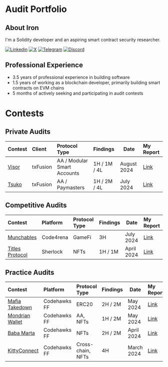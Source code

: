 # Audit Portfolio

## About Iron

I'm a Solidity developer and an aspiring smart contract security researcher.

[![Linkedin](https://img.shields.io/badge/LinkedIn-0077B5?style=for-the-badge&logo=linkedin&logoColor=white)](https://www.linkedin.com/in/igor-roncevic/)
[![X](https://img.shields.io/badge/Twitter-000000?style=for-the-badge&logo=X&logoColor=white)](https://twitter.com/irondevx)
[![Telegram](https://img.shields.io/badge/Telegram-26A5E4?style=for-the-badge&logo=telegram&logoColor=white)](https://t.me/irondevx)
[![Discord](https://img.shields.io/badge/Discord-5865F2?style=for-the-badge&logo=discord&logoColor=white)](https://discordapp.com/users/422520142929592351)

## Professional Experience

- 3.5 years of professional experience in building software
- 1.5 years of working as a blockchain developer, primarily building smart contracts on EVM chains
- 5 months of actively seeking and participating in audit contests

# Contests

## Private Audits

| Contest                              | Client   | Protocol Type               | Findings     | Date        | My Report                                          |
| :----------------------------------- | :------- | :-------------------------- | :----------- | ----------- | :------------------------------------------------- |
| [Visor](https://app.txsync.io/visor) | txFusion | AA / Modular Smart Accounts | 1H / 1M / 4L | August 2024 | [Link](./reports/private/202408_txFusion_Visor.md) |
| [Tsuko](https://app.txsync.io/tsuko) | txFusion | AA / Paymasters             | 1H / 2M / 4L | July 2024   | [Link](./reports/private/202407_txFusion_Tsuko.md) |

## Competitive Audits

| Contest                                                       | Platform  | Protocol Type | Findings | Date       | My Report                                                       |
| :------------------------------------------------------------ | :-------- | :------------ | :------- | ---------- | :-------------------------------------------------------------- |
| [Munchables](https://code4rena.com/audits/2024-07-munchables) | Code4rena | GameFi        | 3H       | July 2024  | [Link](./reports/competitive/202407_Code4rena_Munchables.md)    |
| [Titles Protocol](https://audits.sherlock.xyz/contests/326)   | Sherlock  | NFTs          | 1H / 1M  | April 2024 | [Link](./reports/competitive/202404_Sherlock_TitlesProtocol.md) |

## Practice Audits

| Contest                                                                         | Platform     | Protocol Type     | Findings | Date       | My Report                                                     |
| :------------------------------------------------------------------------------ | :----------- | :---------------- | :------- | ---------- | :------------------------------------------------------------ |
| [Mafia Takedown](https://www.codehawks.com/contests/clwgiehgu00119zwn2xx92ay8)  | Codehawks FF | ERC20             | 2H / 2M  | May 2024   | [Link](./reports/practice/202405_Codehawks_MafiaTakedown.md)  |
| [Mondrian Wallet](https://www.codehawks.com/contests/clvxt8idd00014zcc81dv6rde) | Codehawks FF | AA, NFTs          | 1H / 2M  | May 2024   | [Link](./reports/practice/202405_Codehawks_MondrianWallet.md) |
| [Baba Marta](https://www.codehawks.com/contests/cluseb1bf0001s4tjl2rzajup)      | Codehawks FF | NFTs              | 2H / 2M  | April 2024 | [Link](./reports/practice/202404_Codehawks_BabaMarta.md)      |
| [KittyConnect](https://www.codehawks.com/contests/clu7ddcsa000fcc387vjv6rpt)    | Codehawks FF | Cross-chain, NFTs | 4H       | March 2024 | [Link](./reports/practice/202403_Codehawks_KittyConnect.md)   |
